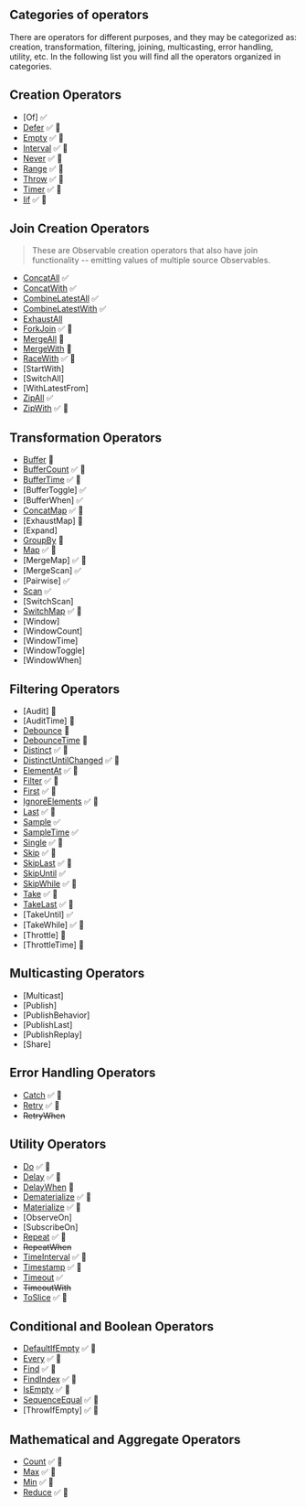 ## Categories of operators

There are operators for different purposes, and they may be categorized as: creation, transformation, filtering, joining, multicasting, error handling, utility, etc. In the following list you will find all the operators organized in categories.

## Creation Operators

<!-- - from -->
<!-- - fromEventPattern -->
<!-- - generate -->

- [Of] ✅
- [Defer](./defer.md) ✅ 📝
- [Empty](./empty.md) ✅ 📝
- [Interval](./interval.md) ✅ 📝
- [Never](./never.md) ✅ 📝
- [Range](./range.md) ✅ 📝
- [Throw](./throw.md) ✅ 📝
- [Timer](./timer.md) ✅ 📝
- [Iif](./iif.md) ✅ 📝

## Join Creation Operators

> These are Observable creation operators that also have join functionality -- emitting values of multiple source Observables.

<!-- - Partition -->

- [ConcatAll](./concat-all.md) ✅
- [ConcatWith](./concat-with.md) ✅
- [CombineLatestAll](./combinelatest.md) ✅
- [CombineLatestWith](./combinelatest.md) ✅
- [ExhaustAll](./exhaust-all.md)
- [ForkJoin](./fork-join.md) ✅ 📝
- [MergeAll](./merge.md) 🚧
- [MergeWith](./merge-with.md) 🚧
- [RaceWith](./race-with.md) ✅ 📝
- [StartWith]
- [SwitchAll]
- [WithLatestFrom]
- [ZipAll](./zip-all.md) ✅
- [ZipWith](./zip-with.md) ✅ 📝

## Transformation Operators

- [Buffer](./buffer.md) 🚧
- [BufferCount](./buffer-count.md) ✅ 📝
- [BufferTime](./buffer-time.md) ✅ 📝
- [BufferToggle] ✅
- [BufferWhen] ✅
- [ConcatMap](./concat-map.md) ✅ 📝
- [ExhaustMap] 🚧
- [Expand]
- [GroupBy](./group-by.md) 🚧
- [Map](./map.md) ✅ 📝
- [MergeMap] ✅ 📝
- [MergeScan] ✅
- [Pairwise] ✅
- [Scan](./scan.md) ✅
- [SwitchScan]
- [SwitchMap](./switch-map.md) ✅ 📝
- [Window]
- [WindowCount]
- [WindowTime]
- [WindowToggle]
- [WindowWhen]

## Filtering Operators

- [Audit] 🚧
- [AuditTime] 🚧
- [Debounce](./debounce.md) 🚧
- [DebounceTime](./debounce-time.md) 🚧
- [Distinct](./distinct.md) ✅ 📝
- [DistinctUntilChanged](./distinct-until-changed.md) ✅ 📝
- [ElementAt](./element-at.md) ✅ 📝
- [Filter](./filter.md) ✅ 📝
- [First](./first.md) ✅ 📝
- [IgnoreElements](./ignore-elements.md) ✅ 📝
- [Last](./last.md) ✅ 📝
- [Sample](./sample.md) ✅
- [SampleTime](./sample-time.md) ✅
- [Single](./single.md) ✅ 📝
- [Skip](./skip.md) ✅ 📝
- [SkipLast](./skiplast.md) ✅ 📝
- [SkipUntil](./skip-until.md) ✅
- [SkipWhile](./skip-while.md) ✅ 📝
- [Take](./take.md) ✅ 📝
- [TakeLast](./takelast.md) ✅ 📝
- [TakeUntil] ✅
- [TakeWhile] ✅ 📝
- [Throttle] 🚧
- [ThrottleTime] 🚧

## Multicasting Operators

- [Multicast]
- [Publish]
- [PublishBehavior]
- [PublishLast]
- [PublishReplay]
- [Share]

## Error Handling Operators

- [Catch](./catch.md) ✅ 📝
- [Retry](./retry.md) ✅ 📝
- ~~RetryWhen~~

## Utility Operators

- [Do](./do.md) ✅ 📝
- [Delay](./delay.md) ✅ 📝
- [DelayWhen](./delay-when.md) 🚧
- [Dematerialize](./dematerialize.md) ✅ 📝
- [Materialize](./materialize.md) ✅ 📝
- [ObserveOn]
- [SubscribeOn]
- [Repeat](./repeat.md) ✅ 📝
- ~~RepeatWhen~~
- [TimeInterval](./time-interval.md) ✅ 📝
- [Timestamp](./timestamp.md) ✅ 📝
- [Timeout](./timeout.md) ✅
- ~~TimeoutWith~~
- [ToSlice](./to-slice.md) ✅ 📝

## Conditional and Boolean Operators

- [DefaultIfEmpty](./default-if-empty.md) ✅ 📝
- [Every](./every.md) ✅ 📝
- [Find](./find.md) ✅ 📝
- [FindIndex](./find-index.md) ✅ 📝
- [IsEmpty](./is-empty.md) ✅ 📝
- [SequenceEqual](./sequence-equal.md) ✅ 📝
- [ThrowIfEmpty] ✅ 📝

## Mathematical and Aggregate Operators

- [Count](./count.md) ✅ 📝
- [Max](./max.md) ✅ 📝
- [Min](./min.md) ✅ 📝
- [Reduce](./reduce.md) ✅ 📝

